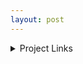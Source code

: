 ```yaml
---
layout: post
---
```

</p>
<details><summary>Project Links</summary>

[alxsz12's Github](https://github.com/alxsz12)
[Grafana]()
[Odom Debug]()

</details>
</p>
